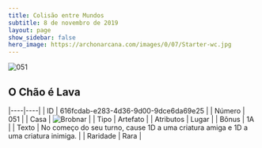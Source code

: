 ```yaml
---
title: Colisão entre Mundos
subtitle: 8 de novembro de 2019
layout: page
show_sidebar: false
hero_image: https://archonarcana.com/images/0/07/Starter-wc.jpg
---
```


![051](https://cdn.keyforgegame.com/media/card_front/pt/452_051_Q6V6847RF87V_pt.png)

## O Chão é Lava

|----|----|
| ID | 616fcdab-e283-4d36-9d00-9dce6da69e25 |
| Número | 051 |
| Casa | ![Brobnar](https://archonarcana.com/images/thumb/e/e0/Brobnar.png/22px-Brobnar.png "Brobnar") |
| Tipo | Artefato |
| Atributos | Lugar |
| Bônus | 1A |
| Texto | No começo do seu turno, cause 1D a uma criatura amiga e 1D a uma criatura inimiga. |
| Raridade | Rara |
